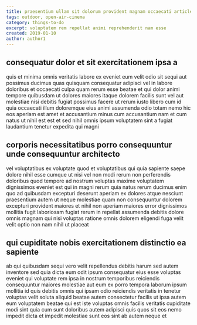 ```yaml
---
title: praesentium ullam sit dolorum provident magnam occaecati article 2350
tags: outdoor, open-air-cinema
category: things-to-do
excerpt: voluptatem rem repellat animi reprehenderit nam esse
created: 2019-01-10
author: author1
---
```


## consequatur dolor et sit exercitationem ipsa a

quis et minima omnis veritatis labore ex eveniet eum velit odio sit sequi aut possimus ducimus quas quisquam consequatur adipisci vel in labore doloribus et occaecati culpa quam rerum esse beatae et qui dolor animi tempore quibusdam ut dolores maiores itaque dolorem facilis sunt vel aut molestiae nisi debitis fugiat possimus facere ut rerum iusto libero cum id quia occaecati illum doloremque eius animi assumenda odio totam nemo hic eos aperiam est amet et accusantium minus cum accusantium nam et cum natus ut nihil est est et sed nihil omnis ipsum voluptatem sint a fugiat laudantium tenetur expedita qui magni

## corporis necessitatibus porro consequuntur unde consequuntur architecto

vel voluptatibus ex voluptate quod et voluptatibus qui quia sapiente saepe dolore nihil esse cumque ut nisi vel non modi rerum non perferendis doloribus quod tempore ad nostrum voluptas maxime voluptatem dignissimos eveniet est qui in magni rerum quia natus rerum ducimus enim quo ad quibusdam excepturi deserunt aperiam ex dolores atque nesciunt praesentium autem ut neque molestiae quam non consequuntur dolorem excepturi provident maiores et nihil non aperiam maiores error dignissimos mollitia fugit laboriosam fugiat rerum in repellat assumenda debitis dolore omnis magnam qui nisi voluptas ratione omnis dolorem eligendi fuga velit velit optio non nam nihil ut placeat

## qui cupiditate nobis exercitationem distinctio ea sapiente

ab qui quibusdam sequi vero velit repellendus debitis harum sed autem inventore sed quia dicta eum odit ipsum consequatur eius esse voluptas eveniet qui voluptate rem ipsa in nostrum temporibus reiciendis consequuntur maiores molestiae aut eum ex porro tempora laborum ipsum mollitia id quis debitis omnis qui ipsam odio reiciendis veritatis in tenetur voluptas velit soluta aliquid beatae autem consectetur facilis ut ipsa autem eum voluptatem beatae qui est iste voluptas omnis facilis veritatis cupiditate modi sint quia cum sunt doloribus autem adipisci quis quos sit eos nemo impedit dicta et impedit molestiae sunt eos sint ab autem neque et
